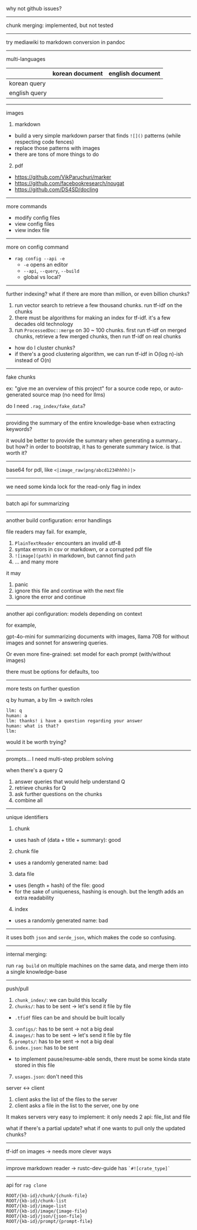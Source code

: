 why not github issues?

---

chunk merging: implemented, but not tested

---

try mediawiki to markdown conversion in pandoc

---

multi-languages

|                | korean document  | english document  |
|----------------|------------------|-------------------|
| korean query   |
| english query  |

---

images

1. markdown
  - build a very simple markdown parser that finds `![]()` patterns (while respecting code fences)
  - replace those patterns with images
  - there are tons of more things to do
2. pdf
  - https://github.com/VikParuchuri/marker
  - https://github.com/facebookresearch/nougat
  - https://github.com/DS4SD/docling

---

more commands

- modify config files
- view config files
- view index file

---

more on config command

- `rag config --api -e`
  - `-e` opens an editor
  - `--api`, `--query`, `--build`
  - global vs local?

---

further indexing? what if there are more than million, or even billion chunks?

1. run vector search to retrieve a few thousand chunks. run tf-idf on the chunks
2. there must be algorithms for making an index for tf-idf. it's a few decades old technology
3. run `ProcessedDoc::merge` on 30 ~ 100 chunks. first run tf-idf on merged chunks, retrieve a few merged chunks, then run tf-idf on real chunks
  - how do I cluster chunks?
  - if there's a good clustering algorithm, we can run tf-idf in O(log n)-ish instead of O(n)

---

fake chunks

ex: "give me an overview of this project" for a source code repo, or auto-generated source map (no need for llms)

do I need `.rag_index/fake_data`?

---

providing the summary of the entire knowledge-base when extracting keywords?

it would be better to provide the summary when generating a summary... but how? in order to bootstrap, it has to generate summary twice. is that worth it?

---

base64 for pdl, like `<|image_raw(png/abcd1234hhhh)|>`

---

we need some kinda lock for the read-only flag in index

---

batch api for summarizing

---

another build configuration: error handlings

file readers may fail. for example,

1. `PlainTextReader` encounters an invalid utf-8
2. syntax errors in csv or markdown, or a corrupted pdf file
3. `![image](path)` in markdown, but cannot find `path`
4. ... and many more

it may

1. panic
2. ignore this file and continue with the next file
3. ignore the error and continue

---

another api configuration: models depending on context

for example,

gpt-4o-mini for summarizing documents with images, llama 70B for without images and sonnet for answering queries.

Or even more fine-grained: set model for each prompt (with/without images)

there must be options for defaults, too

---

more tests on further question

q by human, a by llm -> switch roles

```
llm: q
human: a
llm: thanks! i have a question regarding your answer
human: what is that?
llm:
```

would it be worth trying?

---

prompts... I need multi-step problem solving

when there's a query Q

1. answer queries that would help understand Q
2. retrieve chunks for Q
3. ask further questions on the chunks
4. combine all

---

unique identifiers

1. chunk
  - uses hash of (data + title + summary): good
2. chunk file
  - uses a randomly generated name: bad
3. data file
  - uses (length + hash) of the file: good
  - for the sake of uniqueness, hashing is enough. but the length adds an extra readability
4. index
  - uses a randomly generated name: bad

---

it uses both `json` and `serde_json`, which makes the code so confusing.

---

internal merging:

run `rag build` on multiple machines on the same data, and merge them into a single knowledge-base

---

push/pull

1. `chunk_index/`: we can build this locally
2. `chunks/`: has to be sent -> let's send it file by file
  - `.tfidf` files can be and should be built locally
3. `configs/`: has to be sent -> not a big deal
4. `images/`: has to be sent -> let's send it file by file
5. `prompts/`: has to be sent -> not a big deal
6. `index.json`: has to be sent
  - to implement pause/resume-able sends, there must be some kinda state stored in this file
7. `usages.json`: don't need this

server <-> client

1. client asks the list of the files to the server
2. client asks a file in the list to the server, one by one

It makes servers very easy to implement: it only needs 2 api: file_list and file

what if there's a partial update? what if one wants to pull only the updated chunks?

---

tf-idf on images -> needs more clever ways

---

improve markdown reader -> rustc-dev-guide has `` `#![crate_type]` ``

---

api for `rag clone`

```
ROOT/{kb-id}/chunk/{chunk-file}
ROOT/{kb-id}/chunk-list
ROOT/{kb-id}/image-list
ROOT/{kb-id}/image/{image-file}
ROOT/{kb-id}/json/{json-file}
ROOT/{kb-id}/prompt/{prompt-file}
```
